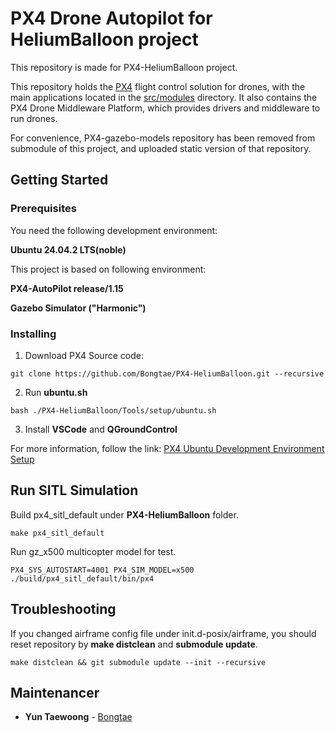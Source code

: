 # PX4 Drone Autopilot for HeliumBalloon project

This repository is made for PX4-HeliumBalloon project.

This repository holds the [PX4](http://px4.io) flight control solution for drones, with the main applications located in the [src/modules](https://github.com/PX4/PX4-Autopilot/tree/main/src/modules) directory. It also contains the PX4 Drone Middleware Platform, which provides drivers and middleware to run drones.

For convenience, PX4-gazebo-models repository has been removed from submodule of this project, and uploaded static version of that repository.

## Getting Started

### Prerequisites

You need the following development environment:

**Ubuntu 24.04.2 LTS(noble)**

This project is based on following environment:

**PX4-AutoPilot release/1.15**

**Gazebo Simulator ("Harmonic")**

### Installing

1. Download PX4 Source code:
```
git clone https://github.com/Bongtae/PX4-HeliumBalloon.git --recursive
```

2. Run **ubuntu.sh**
```
bash ./PX4-HeliumBalloon/Tools/setup/ubuntu.sh
```

3. Install **VSCode** and **QGroundControl**

For more information, follow the link:
[PX4 Ubuntu Development Environment Setup](https://docs.px4.io/main/en/dev_setup/dev_env_linux_ubuntu.html)

## Run SITL Simulation

Build px4_sitl_default under **PX4-HeliumBalloon** folder.

```
make px4_sitl_default
```

Run gz_x500 multicopter model for test.

```
PX4_SYS_AUTOSTART=4001 PX4_SIM_MODEL=x500 ./build/px4_sitl_default/bin/px4
```

## Troubleshooting

If you changed airframe config file under init.d-posix/airframe, you should reset repository by **make distclean** and **submodule update**.

```
make distclean && git submodule update --init --recursive
```

## Maintenancer

* **Yun Taewoong** - [Bongtae](https://github.com/Bongtae)
